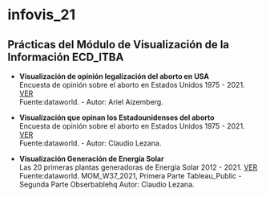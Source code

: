 
# infovis_21

## Prácticas del Módulo de Visualización de la Información ECD_ITBA


- **Visualización de opinión legalización del aborto en USA**  
    Encuesta de opinión sobre el aborto en Estados Unidos 1975 - 2021.  [VER](https://cdlezana.github.io/infovis_21/mom2021_w36.html)  
    Fuente:dataworld. - Autor: Ariel Aizemberg.
    
- **Visualización que opinan los Estadounidenses del aborto**  
    Encuesta de opinión sobre el aborto en Estados Unidos 1975 - 2021.  [VER](https://cdlezana.github.io/infovis_21/mom_w36_2021_cl.html)  
    Fuente:dataworld. - Autor: Claudio Lezana.    

- **Visualización Generación de Energía Solar**  
    Las 20 primeras plantas generadoras de Energía Solar 2012 - 2021.  [VER](https://cdlezana.github.io/infovis_21/mom_w37_2021.html)  
    Fuente:dataworld. MOM_W37_2021, Primera Parte Tableau_Public - Segunda Parte Obserbablehq
    Autor: Claudio Lezana.    


 
